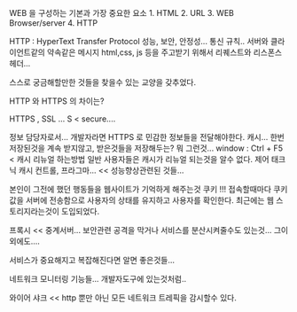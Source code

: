 WEB 을 구성하는 기본과 가장 중요한 요소 
    1. HTML
    2. URL
    3. WEB Browser/server
    4. HTTP

HTTP : HyperText Transfer Protocol
성능, 보안, 안정성...  통신 규칙.. 
 서버와 클라이언트같의 약속같은 메시지 html,css, js 등을 주고받기 위해서 
 리퀘스트와 리스폰스 헤더...
 
 
스스로 궁금해할만한 것들을 찾을수 있는 교양을 갖추었다. 

HTTP 와 HTTPS 의 차이는? 

HTTPS , SSL ... 
    S < secure....
 
 정보 담당자로서... 개발자라면 HTTPS 로 민감한 정보들을 전달해야한다. 
 캐시... 한번 저장된것을 계속 받지않고, 받은것들을 저장해두는? 뭐 그런것... 
 window : Ctrl + F5  < 캐시 리뉴얼 하는방법 
 일반 사용자들은 캐시가 리뉴얼 되는것을 알수 없다.
 제어 태크닉 캐시 컨트롤, 프라그마... << 성능향상관련된 것들... 
 
 본인이 그전에 했던 행동들을 웹사이트가 기억하게 해주는것 
 쿠키 !!! 접속할때마다 쿠키값을 서버에 전송함으로 사용자의 상태를 유지하고 사용자를 확인한다. 
 최근에는 웹 스토리지라는것이 도입되었다. 
 
 프록시 << 중계서버... 보안관련 공격을 막거나 서비스를 분산시켜줄수도 있는것... 그이외에도.... 
 
 서비스가 중요해지고 복잡해진다면 알면 좋은것들... 
 
 네트워크 모니터링 기능들... 개발자도구에 있는것처럼.. 
 
 와이어 샤크 << http 뿐만 아닌 모든 네트워크 트레픽을 감시할수 있다. 
 